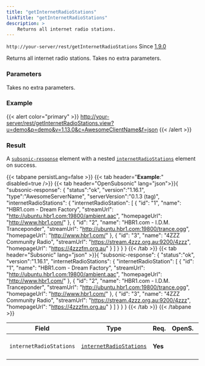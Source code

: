 ```yaml
---
title: "getInternetRadioStations"
linkTitle: "getInternetRadioStations"
description: >
    Returns all internet radio stations.
---
```


`http://your-server/rest/getInternetRadioStations` Since [1.9.0](../../subsonic-versions)

Returns all internet radio stations. Takes no extra parameters.

### Parameters

Takes no extra parameters.

### Example

{{< alert color="primary" >}} <http://your-server/rest/getInternetRadioStations.view?u=demo&p=demo&v=1.13.0&c=AwesomeClientName&f=json> {{< /alert >}}

### Result

A [`subsonic-response`](../../responses/subsonic-response) element with a nested [`internetRadioStations`](../../responses/internetradiostations) element on success.

{{< tabpane persistLang=false >}}
{{< tab header="**Example**:" disabled=true />}}
{{< tab header="OpenSubsonic" lang="json">}}{
  "subsonic-response": {
    "status":"ok",
    "version":"1.16.1",
    "type":"AwesomeServerName",
    "serverVersion":"0.1.3 (tag)",
     "internetRadioStations": {
            "internetRadioStation": [
                {
                    "id": "1",
                    "name": "HBR1.com - Dream Factory",
                    "streamUrl": "http://ubuntu.hbr1.com:19800/ambient.aac",
                    "homepageUrl": "http://www.hbr1.com/"
                },
                {
                    "id": "2",
                    "name": "HBR1.com - I.D.M. Tranceponder",
                    "streamUrl": "http://ubuntu.hbr1.com:19800/trance.ogg",
                    "homepageUrl": "http://www.hbr1.com/"
                },
                {
                    "id": "3",
                    "name": "4ZZZ Community Radio",
                    "streamUrl": "https://stream.4zzz.org.au:9200/4zzz",
                    "homepageUrl": "https://4zzzfm.org.au"
                }
            ]
        }
  }
}
{{< /tab >}}
{{< tab header="Subsonic" lang="json" >}}{
  "subsonic-response": {
    "status":"ok",
    "version":"1.16.1",
    "internetRadioStations": {
            "internetRadioStation": [
                {
                    "id": "1",
                    "name": "HBR1.com - Dream Factory",
                    "streamUrl": "http://ubuntu.hbr1.com:19800/ambient.aac",
                    "homepageUrl": "http://www.hbr1.com/"
                },
                {
                    "id": "2",
                    "name": "HBR1.com - I.D.M. Tranceponder",
                    "streamUrl": "http://ubuntu.hbr1.com:19800/trance.ogg",
                    "homepageUrl": "http://www.hbr1.com/"
                },
                {
                    "id": "3",
                    "name": "4ZZZ Community Radio",
                    "streamUrl": "https://stream.4zzz.org.au:9200/4zzz",
                    "homepageUrl": "https://4zzzfm.org.au"
                }
            ]
        }
  }
}
{{< /tab >}}
{{< /tabpane >}}

| Field |  Type | Req. | OpenS. | Details |
| --- | --- | --- | --- | --- |
| `internetRadioStations` | [`internetRadioStations`](../../responses/internetradiostations) | **Yes** |     | The radio stations|
